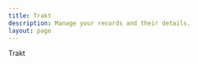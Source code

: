 ```yaml
---
title: Trakt
description: Manage your records and their details.
layout: page
---
```


<script setup>

    import ClusterDetails from '../../components/records/ClusterDetails.vue';

    const urlParams = typeof window !== 'undefined' ? new URLSearchParams(window.location.search) : new URLSearchParams();
    const clusterId = urlParams.get('clusterId');

    function historyBack() {
        window.history.back();
    }

    
</script>
<v-toolbar>
    <template v-slot:prepend>
        <v-btn icon="mdi-arrow-left" @click="historyBack"></v-btn>
    </template>
    <v-toolbar-title>Trakt</v-toolbar-title>
    
</v-toolbar>
<ClusterDetails :clusterId="clusterId"/>